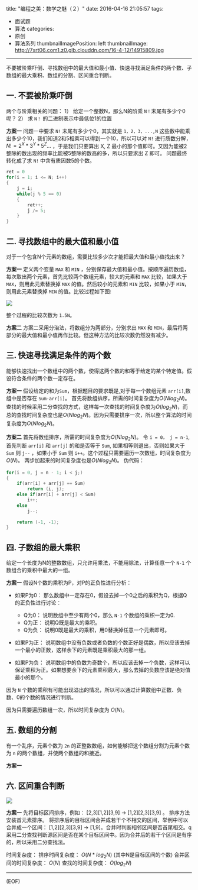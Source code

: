 title: "编程之美：数学之魅（２）"
date: 2016-04-16 21:05:57
tags:
  - 面试题
  - 算法
categories:
  - 原创
  - 算法系列
thumbnailImagePosition: left
thumbnailImage: http://7xrt06.com1.z0.glb.clouddn.com/16-4-12/14915809.jpg
---

不要被阶乘吓倒、寻找数组中的最大值和最小值、快速寻找满足条件的两个数、子数组的最大乘积、数组的分割、区间重合判断。
<!-- excerpt -->

<!-- toc -->
## 一. 不要被阶乘吓倒
两个与阶乘相关的问题：
1） 给定一个整数N，那么N的阶乘 `N！`末尾有多少个0呢？
2） 求 `N！` 的二进制表示中最低位1的位置

**方案一**
问题一中要求 `N!` 末尾有多少个0，其实就是 `1，2，3，...,N` 这些数中能乘出多少个10，我们知道2和5相乘可以得到一个10，所以可以对 `N!` 进行质数分解，$N!=2^X*3^Y*5^Z...$ ，于是我们只要算出 X, Z 最小的那个值即可。又因为能被2整除的数出现的频率比能被5整除的数高的多，所以只要求出 Z 即可。
问题最终转化成了求 `N!` 中含有质因数5的个数。
```c
ret = 0
for(i = 1; i <= N; i++)
{
    j = i;
    while(j % 5 == 0)
    {
        ret++;
        j /= 5;
    }
}
```
## 二. 寻找数组中的最大值和最小值
对于一个包含N个元素的数组，需要比较多少次才能把最大值和最小值找出来？

**方案一**
定义两个变量 `MAX` 和 `MIN` ，分别保存最大值和最小值。按顺序遍历数组，每次取出两个元素，首先比较两个数组元素，较大的元素和 `MAX` 比较，如果大于 `MAX`，则用此元素替换掉 `MAX` 的值。然后较小的元素和 `MIN` 比较，如果小于 `MIN`， 则用此元素替换掉 `MIN` 的值。比较过程如下图:

![](http://7xrt06.com1.z0.glb.clouddn.com/16-4-12/10258855.jpg)

整个过程的比较次数为 `1.5N`。

**方案二**
方案二采用分治法，将数组分为两部分，分别求出 `MAX` 和 `MIN`，最后将两部分的最大值和最小值再作比较。但这种方法的比较次数仍然没有减少。

## 三. 快速寻找满足条件的两个数
能够快速找出一个数组中的两个数，使得这两个数的和等于给定的某个特定值。假设符合条件的两个数一定存在。

**方案一**
假设给定的和为`Sum`，根据题目的要求既是,对于每一个数组元素 `arr[i]`,数组中是否存在 `Sum-arr[i]`。
首先将数组排序，所需的时间复杂度为$O(Nlog_2 N)$。查找的时候采用二分查找的方式，这样每一次查找的时间复杂度为$O(log_2 N)$，而总的查找时间复杂度也是$O(Nlog_2 N)$。因为只需要排序一次，所以整个算法的时间复杂度为$O(Nlog_2 N)$。

**方案二**
首先将数组排序，所需的时间复杂度为$O(Nlog_2 N)$。
令 `i = 0， j = n-1`, 首先判断 `arr[i]` 和 `arr[j]` 的和是否等于 `Sum`, 如果相等则退出，否则如果大于 `Sum` 则 `j--` ，如果小于  `Sum` 则 `i++`。这个过程只需要遍历一次数组，时间复杂度为 $O(N)$。
两步加起来的时间复杂度也是$O(Nlog_2 N)$。
伪代码：
```c
for(i = 0, j = n - 1; i < j;)
{
    if(arr[i] + arr[j] == Sum)
        return (i, j);
    else if(arr[i] + arr[j] < Sum)
        i++;
    else
        j--;
    
    return (-1, -1);
}
```

## 四. 子数组的最大乘积

给定一个长度为N的整数数组，只允许用乘法，不能用除法，计算任意一个 `N-1` 个数组合的乘积中最大的一组。

**方案一**
假设N个数的乘积为P，对P的正负性进行分析：

- 如果P为0：
    那么数组中一定存在0，假设去掉一个0之后的乘积为Q，根据Q的正负性进行讨论：
    - Q为0：
        说明数组中至少有两个0，那么 `N-1` 个数组的乘积一定为0.
    - Q为正：
        说明Q既是最大的乘积。
    - Q为负：
        说明0既是最大的乘积，用0替换掉任意一个元素即可。

- 如果P为正：
    说明数组中没有负数或者负数的个数正好是偶数，所以应该去掉一个最小的正数，这样余下的元素既是乘积最大的那一组。

- 如果P为负：
    说明数组中的负数为奇数个，所以应该去掉一个负数，这样可以保证乘积为正。如果想要余下的元素乘积最大，那么去掉的负数应该是绝对值最小的那个。

因为 `N` 个数的乘积有可能出现溢出的情况，所以可以通过计算数组中正数、负数、0的个数的情况进行判断。

因为只需要遍历数组一次，所以时间复杂度为 $O(N)$。

## 五. 数组的分割

有一个乱序，元素个数为 `2n` 的正整数数组，如何能够把这个数组分割为元素个数为 `n` 的两个数组，并使两个数组的和接近。

**方案一**

## 六. 区间重合判断
![](http://7xrt06.com1.z0.glb.clouddn.com/16-4-13/63982355.jpg)

**方案一**
先将目标区间排序，例如： [2,3][1,2][3,9] -> [1,2][2,3][3,9] 。 排序方法安装首元素排序。
将排序后的目标区间合并成若干个不相交的区间，举例中可以合并成一个区间：
[1,2][2,3][3,9] -> [1,9]。合并时判断相邻区间是否首尾相交。q
采用二分查找判断源区间是否在某个目标区间中。因为合并后的若干个区间是有序的，所以采用二分查找法。

时间复杂度：
排序时间复杂度： $O(N*log_2 N)$ (其中N是目标区间的个数)
合并区间的时间复杂度： $O(N)$
查找的时间复杂度： $O(log_2 N)$
***
(EOF)

